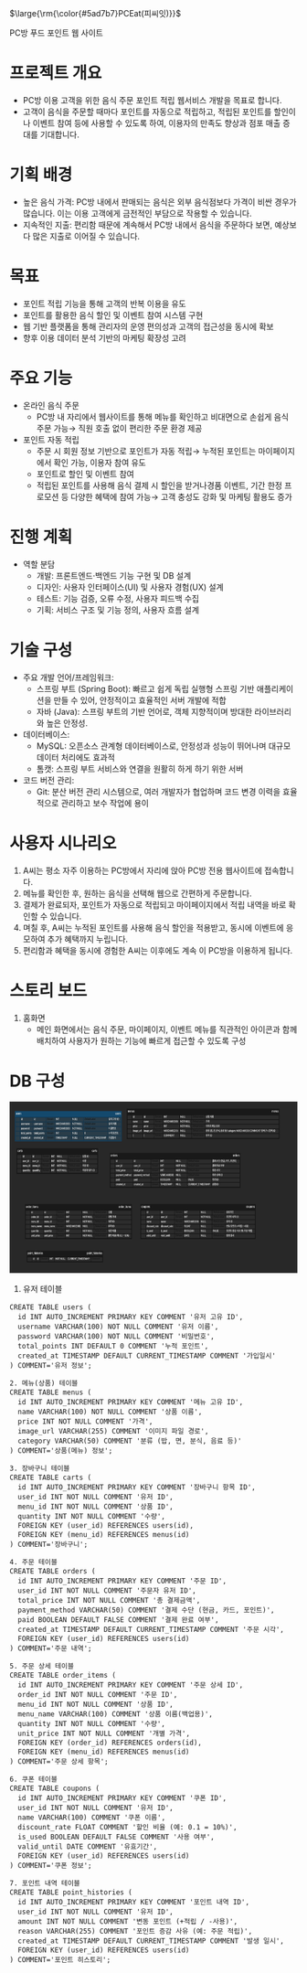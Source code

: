<p>$\large{\rm{\color{#5ad7b7}PCEat(피씨잇)}}$</p> PC방 푸드 포인트 웹 사이트

# 프로젝트 개요
  * PC방 이용 고객을 위한 음식 주문 포인트 적립 웹서비스 개발을 목표로 합니다.
  * 고객이 음식을 주문할 때마다 포인트를 자동으로 적립하고, 적립된 포인트를 할인이나 이벤트 참여 등에 사용할 수 있도록 하여, 이용자의 만족도 향상과 점포 매출 증대를 기대합니다.

# 기획 배경
 * 높은 음식 가격: PC방 내에서 판매되는 음식은 외부 음식점보다 가격이 비싼 경우가 많습니다. 이는 이용 고객에게 금전적인 부담으로 작용할 수 있습니다. 
 * 지속적인 지출: 편리함 때문에 계속해서 PC방 내에서 음식을 주문하다 보면, 예상보다 많은 지출로 이어질 수 있습니다.

# 목표
 * 포인트 적립 기능을 통해 고객의 반복 이용을 유도
 * 포인트를 활용한 음식 할인 및 이벤트 참여 시스템 구현
 * 웹 기반 플랫폼을 통해 관리자의 운영 편의성과 고객의 접근성을 동시에 확보
 * 향후 이용 데이터 분석  기반의 마케팅 확장성 고려

# 주요 기능
 * 온라인 음식 주문
   * PC방 내 자리에서 웹사이트를 통해 메뉴를 확인하고 비대면으로 손쉽게 음식 주문 가능→ 직원 호출 없이 편리한 주문 환경 제공
 * 포인트 자동 적립
   * 주문 시 회원 정보 기반으로 포인트가 자동 적립→ 누적된 포인트는 마이페이지에서 확인 가능, 이용자 참여 유도
   * 포인트로 할인 및 이벤트 참여
   * 적립된 포인트를 사용해 음식 결제 시 할인을 받거나경품 이벤트, 기간 한정 프로모션 등 다양한 혜택에 참여 가능→ 고객 충성도 강화 및 마케팅 활용도 증가
  
 # 진행 계획
  * 역할 분담
    * 개발: 프론트엔드·백엔드 기능 구현 및 DB 설계
    * 디자인: 사용자 인터페이스(UI) 및 사용자 경험(UX) 설계
    *  테스트: 기능 검증, 오류 수정, 사용자 피드백 수집
    *  기획: 서비스 구조 및 기능 정의, 사용자 흐름 설계
   
  # 기술 구성
   * 주요 개발 언어/프레임워크:
     * 스프링 부트 (Spring Boot): 빠르고 쉽게 독립 실행형 스프링 기반 애플리케이션을 만들 수 있어, 안정적이고 효율적인 서버 개발에 적합
     * 자바 (Java): 스프링 부트의 기반 언어로, 객체 지향적이며 방대한 라이브러리와 높은 안정성.
   * 데이터베이스:
     * MySQL: 오픈소스 관계형 데이터베이스로, 안정성과 성능이 뛰어나며 대규모 데이터 처리에도 효과적
     * 톰캣: 스프링 부트 서비스와 연결을 원활히 하게 하기 위한 서버
   * 코드 버전 관리:
     * Git: 분산 버전 관리 시스템으로, 여러 개발자가 협업하며 코드 변경 이력을 효율적으로 관리하고 보수 작업에 용이
    
   # 사용자 시나리오
   1. A씨는 평소 자주 이용하는 PC방에서 자리에 앉아 PC방 전용 웹사이트에 접속합니다.
   2. 메뉴를 확인한 후, 원하는 음식을 선택해 웹으로 간편하게 주문합니다.
   3. 결제가 완료되자, 포인트가 자동으로 적립되고 마이페이지에서 적립 내역을 바로 확인할 수 있습니다.
   4. 며칠 후, A씨는 누적된 포인트를 사용해 음식 할인을 적용받고, 동시에 이벤트에 응모하여 추가 혜택까지 누립니다.
   5. 편리함과 혜택을 동시에 경험한 A씨는 이후에도 계속 이 PC방을 이용하게 됩니다.

   # 스토리 보드
   1. 홈화면
      * 메인 화면에서는 음식 주문, 마이페이지, 이벤트 메뉴를 직관적인 아이콘과 함께 배치하여 사용자가 원하는 기능에 빠르게 접근할 수 있도록 구성


 

# DB 구성
<img src="./PC_DB.png" alt="PCEat DB" width="700" height="300"/>

1. 유저 테이블

```db
CREATE TABLE users (
  id INT AUTO_INCREMENT PRIMARY KEY COMMENT '유저 고유 ID',
  username VARCHAR(100) NOT NULL COMMENT '유저 이름',
  password VARCHAR(100) NOT NULL COMMENT '비밀번호',
  total_points INT DEFAULT 0 COMMENT '누적 포인트',
  created_at TIMESTAMP DEFAULT CURRENT_TIMESTAMP COMMENT '가입일시'
) COMMENT='유저 정보';
```

```db
2. 메뉴(상품) 테이블
CREATE TABLE menus (
  id INT AUTO_INCREMENT PRIMARY KEY COMMENT '메뉴 고유 ID',
  name VARCHAR(100) NOT NULL COMMENT '상품 이름',
  price INT NOT NULL COMMENT '가격',
  image_url VARCHAR(255) COMMENT '이미지 파일 경로',
  category VARCHAR(50) COMMENT '분류 (밥, 면, 분식, 음료 등)'
) COMMENT='상품(메뉴) 정보';
```

```db
3. 장바구니 테이블
CREATE TABLE carts (
  id INT AUTO_INCREMENT PRIMARY KEY COMMENT '장바구니 항목 ID',
  user_id INT NOT NULL COMMENT '유저 ID',
  menu_id INT NOT NULL COMMENT '상품 ID',
  quantity INT NOT NULL COMMENT '수량',
  FOREIGN KEY (user_id) REFERENCES users(id),
  FOREIGN KEY (menu_id) REFERENCES menus(id)
) COMMENT='장바구니';
```

```db
4. 주문 테이블
CREATE TABLE orders (
  id INT AUTO_INCREMENT PRIMARY KEY COMMENT '주문 ID',
  user_id INT NOT NULL COMMENT '주문자 유저 ID',
  total_price INT NOT NULL COMMENT '총 결제금액',
  payment_method VARCHAR(50) COMMENT '결제 수단 (현금, 카드, 포인트)',
  paid BOOLEAN DEFAULT FALSE COMMENT '결제 완료 여부',
  created_at TIMESTAMP DEFAULT CURRENT_TIMESTAMP COMMENT '주문 시각',
  FOREIGN KEY (user_id) REFERENCES users(id)
) COMMENT='주문 내역';
```

```db
5. 주문 상세 테이블
CREATE TABLE order_items (
  id INT AUTO_INCREMENT PRIMARY KEY COMMENT '주문 상세 ID',
  order_id INT NOT NULL COMMENT '주문 ID',
  menu_id INT NOT NULL COMMENT '상품 ID',
  menu_name VARCHAR(100) COMMENT '상품 이름(백업용)',
  quantity INT NOT NULL COMMENT '수량',
  unit_price INT NOT NULL COMMENT '개별 가격',
  FOREIGN KEY (order_id) REFERENCES orders(id),
  FOREIGN KEY (menu_id) REFERENCES menus(id)
) COMMENT='주문 상세 항목';
```

```db
6. 쿠폰 테이블
CREATE TABLE coupons (
  id INT AUTO_INCREMENT PRIMARY KEY COMMENT '쿠폰 ID',
  user_id INT NOT NULL COMMENT '유저 ID',
  name VARCHAR(100) COMMENT '쿠폰 이름',
  discount_rate FLOAT COMMENT '할인 비율 (예: 0.1 = 10%)',
  is_used BOOLEAN DEFAULT FALSE COMMENT '사용 여부',
  valid_until DATE COMMENT '유효기간',
  FOREIGN KEY (user_id) REFERENCES users(id)
) COMMENT='쿠폰 정보';
```

```db
7. 포인트 내역 테이블
CREATE TABLE point_histories (
  id INT AUTO_INCREMENT PRIMARY KEY COMMENT '포인트 내역 ID',
  user_id INT NOT NULL COMMENT '유저 ID',
  amount INT NOT NULL COMMENT '변동 포인트 (+적립 / -사용)',
  reason VARCHAR(255) COMMENT '포인트 증감 사유 (예: 주문 적립)',
  created_at TIMESTAMP DEFAULT CURRENT_TIMESTAMP COMMENT '발생 일시',
  FOREIGN KEY (user_id) REFERENCES users(id)
) COMMENT='포인트 히스토리';
```

